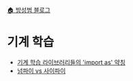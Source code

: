 [🏠 방성범 블로그](/README.md)

# 기계 학습

- [기계 학습 라이브러리들의 'import as' 약칭](/machine-learning-libraries-import-as-abbreviations.md)
- [넘파이 vs 사이파이](/numpy-vs-scipy.md)
